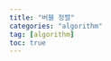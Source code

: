 ```yaml
---
title: "버블 정렬"
categories: "algorithm"
tag: [algorithm]
toc: true
---
```


<html>
<head>
  <title>Bubble Sort Visualization</title>
  <script src="https://d3js.org/d3.v7.min.js"></script>
  <style>
    .bar {
      fill: steelblue;
    }
  </style>
</head>
<body>
  <svg width="500" height="300"></svg>

  <script>
    async function bubbleSort(data) {
      const svg = d3.select("svg");
      const barWidth = 30;
      const barPadding = 5;
      
      const swap = async (arr, idx1, idx2) => {
        await sleep(1000); // 딜레이
        const temp = arr[idx1];
        arr[idx1] = arr[idx2];
        arr[idx2] = temp;
        updateBars(arr);
      };

      const updateBars = (data) => {
        const bars = svg.selectAll("rect").data(data);
        bars.transition()
          .duration(500)
          .attr("x", (d, i) => i * (barWidth + barPadding))
          .attr("y", (d) => svg.attr("height") - d * 10)
          .attr("height", (d) => d * 10)
          .attr("width", barWidth)
          .attr("fill", "steelblue");
      };

      for (let i = 0; i < data.length; i++) {
        for (let j = 0; j < data.length - i - 1; j++) {
          if (data[j] > data[j + 1]) {
            await swap(data, j, j + 1);
          }
        }
      }
    }

    function sleep(ms) {
      return new Promise(resolve => setTimeout(resolve, ms));
    }

    // 무작위 데이터 생성
    const data = Array.from({ length: 10 }, () => Math.floor(Math.random() * 30) + 1);

    // 시각화
    bubbleSort(data);
  </script>
</body>
</html>
